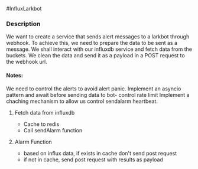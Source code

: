 #InfluxLarkbot

<h3>Description</h3>
We want to create a service that sends alert messages to a larkbot through webhook.
To achieve this, we need to prepare the data to be sent as a message.
We shall interact with our influxdb service and fetch data from the buckets.
We clean the data and send it as a payload in a POST request to the webhook url.
<br/>
</hr>

<h4>Notes:</h4>

We need to control the alerts to avoid alert panic.
Implement an asyncio pattern and await before sending data to bot- control rate limit
Implement a chaching mechanism to allow us control sendalarm heartbeat.

1. Fetch data from influxdb
    - Cache to redis
    - Call sendAlarm function

2. Alarm Function
    - based on influx data, if exists in cache don't send post request
    - if not in cache, send post request with results as payload


